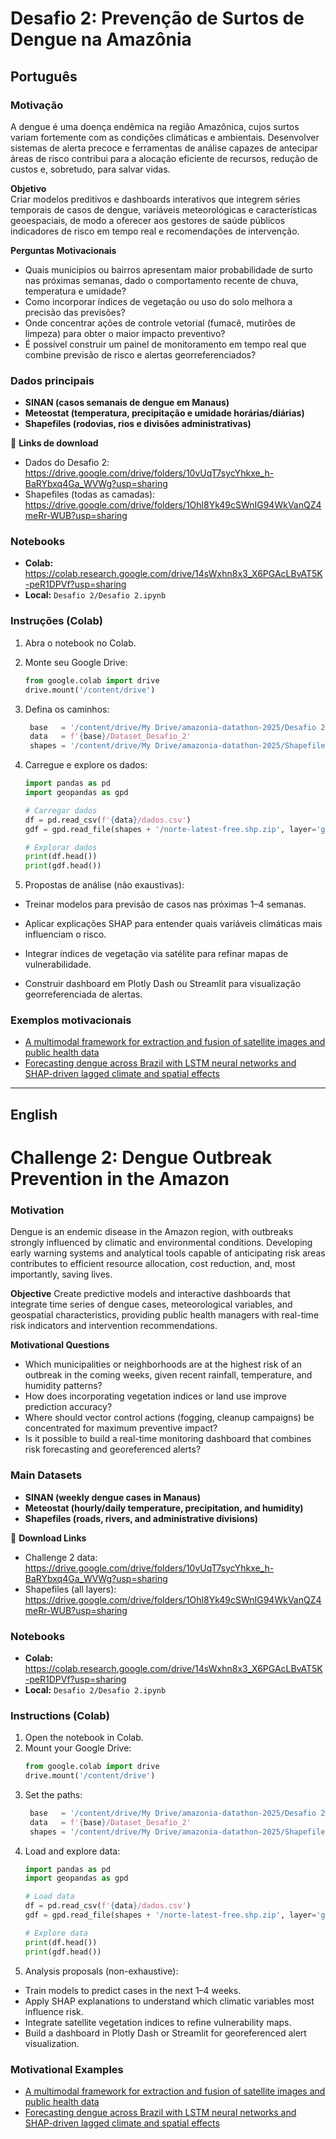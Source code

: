 # Desafio 2: Prevenção de Surtos de Dengue na Amazônia

## Português

### Motivação  
A dengue é uma doença endêmica na região Amazônica, cujos surtos variam fortemente com as condições climáticas e ambientais. Desenvolver sistemas de alerta precoce e ferramentas de análise capazes de antecipar áreas de risco contribui para a alocação eficiente de recursos, redução de custos e, sobretudo, para salvar vidas.

**Objetivo**  
Criar modelos preditivos e dashboards interativos que integrem séries temporais de casos de dengue, variáveis meteorológicas e características geoespaciais, de modo a oferecer aos gestores de saúde públicos indicadores de risco em tempo real e recomendações de intervenção.

**Perguntas Motivacionais**  
- Quais municípios ou bairros apresentam maior probabilidade de surto nas próximas semanas, dado o comportamento recente de chuva, temperatura e umidade?  
- Como incorporar índices de vegetação ou uso do solo melhora a precisão das previsões?  
- Onde concentrar ações de controle vetorial (fumacê, mutirões de limpeza) para obter o maior impacto preventivo?  
- É possível construir um painel de monitoramento em tempo real que combine previsão de risco e alertas georreferenciados?

### Dados principais  
- **SINAN (casos semanais de dengue em Manaus)**  
- **Meteostat (temperatura, precipitação e umidade horárias/diárias)**  
- **Shapefiles (rodovias, rios e divisões administrativas)**  

💾 **Links de download**  
- Dados do Desafio 2: https://drive.google.com/drive/folders/10vUqT7sycYhkxe_h-BaRYbxq4Ga_WVWg?usp=sharing  
- Shapefiles (todas as camadas): https://drive.google.com/drive/folders/1Ohl8Yk49cSWnIG94WkVanQZ4meRr-WUB?usp=sharing  

### Notebooks  
- **Colab:** https://colab.research.google.com/drive/14sWxhn8x3_X6PGAcLBvAT5K-peR1DPVf?usp=sharing  
- **Local:** `Desafio 2/Desafio 2.ipynb`

### Instruções (Colab)  
1. Abra o notebook no Colab.  
2. Monte seu Google Drive:
   ```python
   from google.colab import drive
   drive.mount('/content/drive')
    ```
3. Defina os caminhos:
   ```python
    base   = '/content/drive/My Drive/amazonia-datathon-2025/Desafio 2'
    data   = f'{base}/Dataset_Desafio_2'
    shapes = '/content/drive/My Drive/amazonia-datathon-2025/Shapefiles'
   ```
4. Carregue e explore os dados:
    ```python
    import pandas as pd
    import geopandas as gpd
    
    # Carregar dados
    df = pd.read_csv(f'{data}/dados.csv')
    gdf = gpd.read_file(shapes + '/norte-latest-free.shp.zip', layer='gis_osm_roads_free_1')
    
    # Explorar dados
    print(df.head())
    print(gdf.head())
    ```
    
5. Propostas de análise (não exaustivas):

- Treinar modelos para previsão de casos nas próximas 1–4 semanas.

- Aplicar explicações SHAP para entender quais variáveis climáticas mais influenciam o risco.

- Integrar índices de vegetação via satélite para refinar mapas de vulnerabilidade.

- Construir dashboard em Plotly Dash ou Streamlit para visualização georreferenciada de alertas.

### Exemplos motivacionais

- [A multimodal framework for extraction and fusion of satellite images and public health data](https://www.nature.com/articles/s41597-024-03366-1)  
- [Forecasting dengue across Brazil with LSTM neural networks and SHAP-driven lagged climate and spatial effects](https://link.springer.com/article/10.1186/s12889-025-22106-7)

---
## English

# Challenge 2: Dengue Outbreak Prevention in the Amazon

### Motivation
Dengue is an endemic disease in the Amazon region, with outbreaks strongly influenced by climatic and environmental conditions. Developing early warning systems and analytical tools capable of anticipating risk areas contributes to efficient resource allocation, cost reduction, and, most importantly, saving lives.

**Objective**
Create predictive models and interactive dashboards that integrate time series of dengue cases, meteorological variables, and geospatial characteristics, providing public health managers with real-time risk indicators and intervention recommendations.

**Motivational Questions**
- Which municipalities or neighborhoods are at the highest risk of an outbreak in the coming weeks, given recent rainfall, temperature, and humidity patterns?
- How does incorporating vegetation indices or land use improve prediction accuracy?
- Where should vector control actions (fogging, cleanup campaigns) be concentrated for maximum preventive impact?
- Is it possible to build a real-time monitoring dashboard that combines risk forecasting and georeferenced alerts?

### Main Datasets
- **SINAN (weekly dengue cases in Manaus)**
- **Meteostat (hourly/daily temperature, precipitation, and humidity)**
- **Shapefiles (roads, rivers, and administrative divisions)**

💾 **Download Links**

- Challenge 2 data: https://drive.google.com/drive/folders/10vUqT7sycYhkxe_h-BaRYbxq4Ga_WVWg?usp=sharing
- Shapefiles (all layers): https://drive.google.com/drive/folders/1Ohl8Yk49cSWnIG94WkVanQZ4meRr-WUB?usp=sharing

### Notebooks
- **Colab:** https://colab.research.google.com/drive/14sWxhn8x3_X6PGAcLBvAT5K-peR1DPVf?usp=sharing
- **Local:** `Desafio 2/Desafio 2.ipynb`

### Instructions (Colab)
1. Open the notebook in Colab.
2. Mount your Google Drive:
   ```python
   from google.colab import drive
   drive.mount('/content/drive')
    ```
3. Set the paths:
    ```python
     base   = '/content/drive/My Drive/amazonia-datathon-2025/Desafio 2'
     data   = f'{base}/Dataset_Desafio_2'
     shapes = '/content/drive/My Drive/amazonia-datathon-2025/Shapefiles'
    ```
4. Load and explore data:
    ```python
    import pandas as pd
    import geopandas as gpd

    # Load data
    df = pd.read_csv(f'{data}/dados.csv')
    gdf = gpd.read_file(shapes + '/norte-latest-free.shp.zip', layer='gis_osm_roads_free_1')

    # Explore data
    print(df.head())
    print(gdf.head())
    ```
5. Analysis proposals (non-exhaustive):

- Train models to predict cases in the next 1–4 weeks.
- Apply SHAP explanations to understand which climatic variables most influence risk.
- Integrate satellite vegetation indices to refine vulnerability maps.
- Build a dashboard in Plotly Dash or Streamlit for georeferenced alert visualization.

### Motivational Examples

- [A multimodal framework for extraction and fusion of satellite images and public health data](https://www.nature.com/articles/s41597-024-03366-1)
- [Forecasting dengue across Brazil with LSTM neural networks and SHAP-driven lagged climate and spatial effects](https://link.springer.com/article/10.1186/s12889-025-22106-7)
